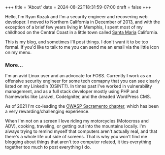 +++
title = 'About'
date = 2024-08-22T18:31:59-07:00
draft = false
+++

Hello, I'm Ryan Kozak and I'm a security engineer and recovering web developer. I moved to Northern California in December of 2013, and with the exception of a brief few years living in Memphis, I spent most of my childhood on the Central Coast in a little town called [Santa Maria](https://en.wikipedia.org/wiki/Santa_Maria,_California) California.

This is my blog, and sometimes I'll post things. I don't want it to be too formal. If you'd like to talk to me you can send me an email via the little icon on my menu.

### More...

I'm an avid Linux user and an advocate for FOSS. Currently I work as an offensive security engineer for some tech comapny that you can see clearly listed on my LinkedIn (OSINT?). In times past I've worked in vulnerability management, and as a full stack developer mostly using PHP and frameworks like Laravel, CodeIgniter, and the dreaded WordPress CMS. 

As of 2021 I'm co-leading the [OWASP Sacramento chapter](https://www.owasp.org/index.php/Sacramento), which has been a very rewarding/challenging experience.

When I'm not on a screen I love riding my motorcycles (Motocross and ADV), cooking, traveling, or getting out into the mountains locally. I'm always trying to remind myself that computers aren't actually real, and that there's a whole life out side of screens. That is why you won't find me blogging about things that aren't too computer related, it ties everything together too much to post everything I do.